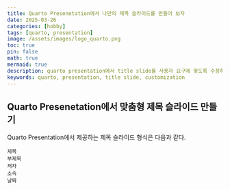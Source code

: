 ```yaml
---
title: Quarto Presenetation에서 나만의 제목 슬라이드를 만들어 보자
date: 2025-03-26 
categories: [hobby]
tags: [quarto, presentation]
image: /assets/images/logo_quarto.png
toc: true
pin: false
math: true
mermaid: true
description: quarto presentation에서 title slide를 사용자 요구에 맞도록 수정하는 방법을 알아 본다.
keywords: quarto, presentation, title slide, customization
---
```


## Quarto Presenetation에서 맞춤형 제목 슬라이드 만들기

Quarto Presentation에서 제공하는 제목 슬라이드 형식은 다음과 같다. 

```text
제목
부제목
저자
소속
날짜
```
